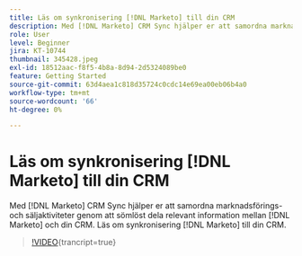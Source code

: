 ```yaml
---
title: Läs om synkronisering [!DNL Marketo] till din CRM
description: Med [!DNL Marketo] CRM Sync hjälper er att samordna marknadsförings- och säljaktiviteter genom att sömlöst dela relevant information mellan [!DNL Marketo] och din CRM. Läs om synkronisering [!DNL Marketo] till din CRM.
role: User
level: Beginner
jira: KT-10744
thumbnail: 345428.jpeg
exl-id: 18512aac-f8f5-4b8a-8d94-2d5324089be0
feature: Getting Started
source-git-commit: 63d4aea1c818d35724c0cdc14e69ea00eb06b4a0
workflow-type: tm+mt
source-wordcount: '66'
ht-degree: 0%

---
```


# Läs om synkronisering [!DNL Marketo] till din CRM

Med [!DNL Marketo] CRM Sync hjälper er att samordna marknadsförings- och säljaktiviteter genom att sömlöst dela relevant information mellan [!DNL Marketo] och din CRM. Läs om synkronisering [!DNL Marketo] till din CRM.

>[!VIDEO](https://video.tv.adobe.com/v/345428/?quality=12&learn=on){trancript=true}
